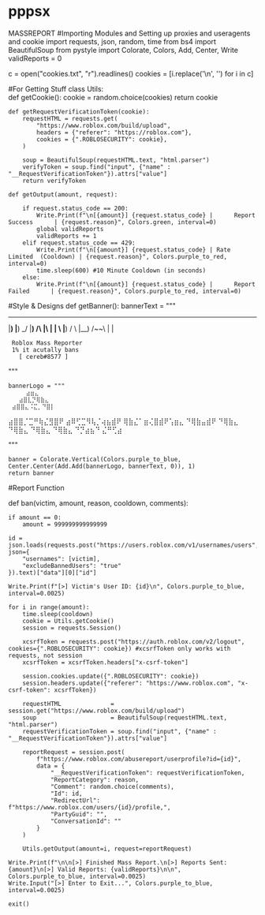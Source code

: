 # pppsx
MASSREPORT
#Importing Modules and Setting up proxies and useragents and cookie
import requests, json, random, time
from bs4 import BeautifulSoup
from pystyle import Colorate, Colors, Add, Center, Write
validReports = 0

c = open("cookies.txt", "r").readlines()
cookies = [i.replace('\n', '') for i in c]

#For Getting Stuff
class Utils:		
	def getCookie():
		cookie = random.choice(cookies)
		return cookie

	def getRequestVerificationToken(cookie):
		requestHTML = requests.get(
			"https://www.roblox.com/build/upload",
			headers = {"referer": "https://roblox.com"},
			cookies = {".ROBLOSECURITY": cookie},
		)
		
		soup = BeautifulSoup(requestHTML.text, "html.parser")
		verifyToken = soup.find("input", {"name" : "__RequestVerificationToken"}).attrs["value"]
		return verifyToken
		
	def getOutput(amount, request):

		if request.status_code == 200:
			Write.Print(f"\n[{amount}] {request.status_code} |      Report Success      | {request.reason}", Colors.green, interval=0)
			global validReports
			validReports += 1
		elif request.status_code == 429:
			Write.Print(f"\n[{amount}] {request.status_code} | Rate Limited  (Cooldown) | {request.reason}", Colors.purple_to_red, interval=0)
			time.sleep(600) #10 Minute Cooldown (in seconds)
		else:
			Write.Print(f"\n[{amount}] {request.status_code} |      Report  Failed      | {request.reason}", Colors.purple_to_red, interval=0)

#Style & Designs
def getBanner():
	bannerText = """
  __   __       __ 
 |__) |__) \_/ |__)  /\  |\ |
 |  \ |__) / \ |__) /~~\ | \| 

     Roblox Mass Reporter 
     1% it acutally bans
       [ cereb#8577 ]
"""
	
	bannerLogo = """
         ⣴⣶⣄
       ⣴⣿⣇⡙⢿⣷⣄
     ⣴⣿⣿⣄⠨⣍⡀⠙⣿⡇
   ⣴⣿⣿⡈⣉⠛⢷⣌⣻⣿⠟
 ⣴⠿⢋⣉⠻⢧⡈⢴⣦⣾⠟
 ⢿⣷⣌⠁⣶⢌⣿⣾⠟⢡⣶⣄
  ⠙⢿⣷⣤⣾⠟   ⠙⢿⣷⣄
             ⠙⢿⣷⣄
               ⠙⢿⣷⣄
                 ⠙⢿⣷⣄
                   ⠙⡙⣴⣦⠙
                    ⣌⠛⢋⣴


"""

	banner = Colorate.Vertical(Colors.purple_to_blue, Center.Center(Add.Add(bannerLogo, bannerText, 0)), 1)
	return banner

#Report Function
	
def ban(victim, amount, reason, cooldown, comments):

	if amount == 0:
		amount = 999999999999999

	id = json.loads(requests.post("https://users.roblox.com/v1/usernames/users", json={
		"usernames": [victim],
		"excludeBannedUsers": "true"
	}).text)["data"][0]["id"]

	Write.Print(f"[>] Victim's User ID: {id}\n", Colors.purple_to_blue, interval=0.0025)

	for i in range(amount):
		time.sleep(cooldown)
		cookie = Utils.getCookie()
		session = requests.Session()		

		xcsrfToken = requests.post("https://auth.roblox.com/v2/logout", cookies={".ROBLOSECURITY": cookie}) #xcsrfToken only works with requests, not session
		xcsrfToken = xcsrfToken.headers["x-csrf-token"]

		session.cookies.update({".ROBLOSECURITY": cookie})
		session.headers.update({"referer": "https://www.roblox.com", "x-csrf-token": xcsrfToken})

		requestHTML 			 = session.get("https://www.roblox.com/build/upload")
		soup 				     = BeautifulSoup(requestHTML.text, "html.parser")
		requestVerificationToken = soup.find("input", {"name" : "__RequestVerificationToken"}).attrs["value"]

		reportRequest = session.post(
			f"https://www.roblox.com/abusereport/userprofile?id={id}",
			data = {
				"__RequestVerificationToken": requestVerificationToken,
				"ReportCategory": reason,
				"Comment": random.choice(comments),
				"Id": id,
				"RedirectUrl": f"https://www.roblox.com/users/{id}/profile,",
				"PartyGuid": "",
				"ConversationId": ""
			}
		)
		
		Utils.getOutput(amount=i, request=reportRequest)

	Write.Print(f"\n\n[>] Finished Mass Report.\n[>] Reports Sent: {amount}\n[>] Valid Reports: {validReports}\n\n", Colors.purple_to_blue, interval=0.0025)
	Write.Input("[>] Enter to Exit...", Colors.purple_to_blue, interval=0.0025)
	
	exit()
